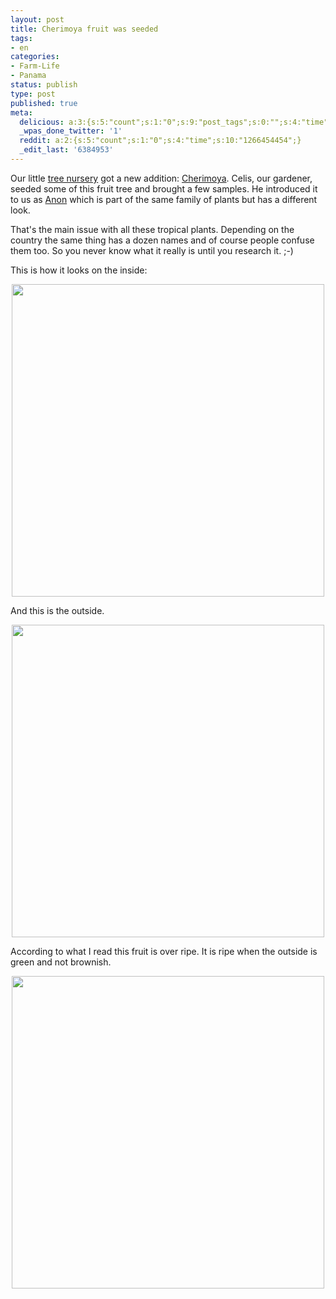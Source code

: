 ```yaml
---
layout: post
title: Cherimoya fruit was seeded
tags:
- en
categories:
- Farm-Life
- Panama
status: publish
type: post
published: true
meta:
  delicious: a:3:{s:5:"count";s:1:"0";s:9:"post_tags";s:0:"";s:4:"time";s:10:"1266454452";}
  _wpas_done_twitter: '1'
  reddit: a:2:{s:5:"count";s:1:"0";s:4:"time";s:10:"1266454454";}
  _edit_last: '6384953'
---
```

Our little <a href="/2009/12/30/setting-up-a-tree-nursery.html">tree nursery</a> got a new addition: <a href="http://en.wikipedia.org/wiki/Cherimoya">Cherimoya</a>. Celis, our gardener, seeded some of this fruit tree and brought a few samples. He introduced it to us as <a href="http://en.wikipedia.org/wiki/Sweetsop">Anon</a> which is part of the same family of plants but has a different look.

That's the main issue with all these tropical plants. Depending on the country the same thing has a dozen names and of course people confuse them too. So you never know what it really is until you research it. ;-)

This is how it looks on the inside:

<div style="text-align:center;"><a href="http://www.flickr.com/photos/34665899@N00/4274293069" title="View '' on Flickr.com"><img border="0" width="500" alt="" src="http://farm5.static.flickr.com/4068/4274293069_2f87aa9109.jpg"></a></div>

And this is the outside.

<div style="text-align:center;"><a href="http://www.flickr.com/photos/34665899@N00/4274292101" title="View '' on Flickr.com"><img border="0" width="500" alt="" src="http://farm3.static.flickr.com/2784/4274292101_d93afb5efd.jpg"></a></div>

According to what I read this fruit is over ripe. It is ripe when the outside is green and not brownish.

<div style="text-align:center;"><a href="http://www.flickr.com/photos/34665899@N00/4274290537" title="View '' on Flickr.com"><img border="0" width="500" alt="" src="http://farm5.static.flickr.com/4017/4274290537_6be19537da.jpg"></a></div>
